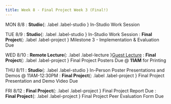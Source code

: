 ```yaml
---
title: Week 8 - Final Project Week 3 (Final!)
---
```


MON 8/8
: **Studio**{: .label .label-studio } In-Studio Work Session


TUE 8/9
: **Studio**{: .label .label-studio } In-Studio Work Session
: **Final Project**{: .label .label-project } Milestone 3 - Implementation & Evaluation Due



WED 8/10
: **Remote Lecture**{: .label .label-lecture }[Guest Lecture](#)
: **Final Project**{: .label .label-project } Final Project Posters Due @ **11AM** for Printing


THU 8/11
: **Studio**{: .label .label-studio } In-Person Poster Presentations and Demos @ 11AM-12:30PM
: **Final Project**{: .label .label-project } Final Project Presentation and Demo Video Due

FRI 8/12
: **Final Project**{: .label .label-project } Final Project Report Due
: **Final Project**{: .label .label-project } Final Project Peer Evaluation Form Due